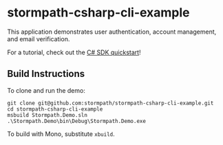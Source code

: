 # stormpath-csharp-cli-example

This application demonstrates user authentication, account management, and email verification.

For a tutorial, check out the [C# SDK quickstart](https://github.com/stormpath/stormpath-sdk-dotnet/blob/develop/README.MD#quickstart)!

## Build Instructions

To clone and run the demo:

```
git clone git@github.com:stormpath/stormpath-csharp-cli-example.git
cd stormpath-csharp-cli-example
msbuild Stormpath.Demo.sln
.\Stormpath.Demo\bin\Debug\Stormpath.Demo.exe
```

To build with Mono, substitute `xbuild`.
